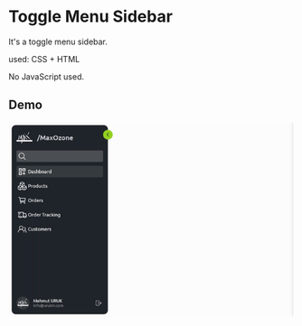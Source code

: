 # Toggle Menu Sidebar

It's a toggle menu sidebar.

used: CSS + HTML

No JavaScript used.

## Demo

![](https://github.com/mamudo/css-togglemenu/blob/main/toggle-menu-sidebar-screenshot.gif)

